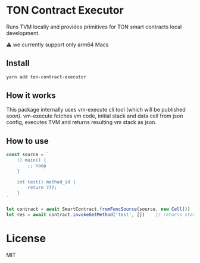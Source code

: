 # TON Contract Executor

Runs TVM locally and provides primitives for TON smart contracts local development.

⚠️ we currently support only arm64 Macs

## Install

```bash
yarn add ton-contract-executor
```

## How it works 
This package internally uses vm-execute cli tool (which will be published soon).
vm-execute fetches vm code, initial stack and data cell from json config, executes TVM and returns resulting vm stack as json.

## How to use

```typescript
const source = `
    () main() {
        ;; noop
    }

    int test() method_id {
        return 777;
    }
`

let contract = await SmartContract.fromFuncSource(source, new Cell())
let res = await contract.invokeGetMethod('test', [])    // returns stack with int 777 as first and only entry
```


# License

MIT